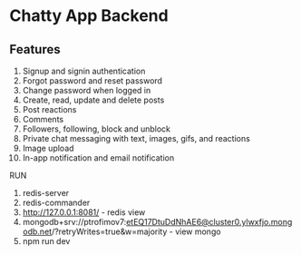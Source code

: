 # Chatty App Backend

## Features
1. Signup and signin authentication
2. Forgot password and reset password
3. Change password when logged in
4. Create, read, update and delete posts
5. Post reactions
6. Comments
7. Followers, following, block and unblock
8. Private chat messaging with text, images, gifs, and reactions
9. Image upload
10. In-app notification and email notification

RUN
1. redis-server
2. redis-commander
3. http://127.0.0.1:8081/ - redis  view
4. mongodb+srv://ptrofimov7:etEQ17DtuDdNhAE6@cluster0.ylwxfjo.mongodb.net/?retryWrites=true&w=majority - view mongo
3. npm run dev

